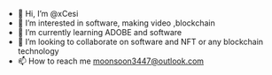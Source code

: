 - 👋 Hi, I’m @xCesi
- 👀 I’m interested in software, making video ,blockchain
- 🌱 I’m currently learning ADOBE and software
- 💞️ I’m looking to collaborate on software and NFT or any blockchain technology
- 📫 How to reach me moonsoon3447@outlook.com

<!---
xCesi/xCesi is a ✨ special ✨ repository because its `README.md` (this file) appears on your GitHub profile.
You can click the Preview link to take a look at your changes.
--->
